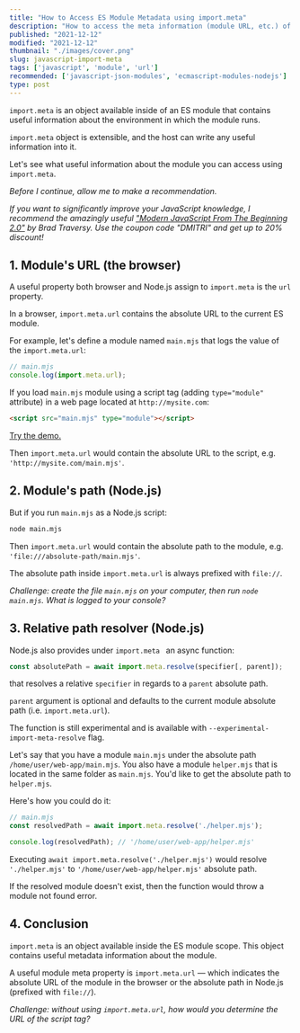```yaml
---
title: "How to Access ES Module Metadata using import.meta"
description: "How to access the meta information (module URL, etc.) of an ES module in JavaScript."  
published: "2021-12-12"
modified: "2021-12-12"
thumbnail: "./images/cover.png"
slug: javascript-import-meta
tags: ['javascript', 'module', 'url']
recommended: ['javascript-json-modules', 'ecmascript-modules-nodejs']
type: post
---
```


`import.meta` is an object available inside of an ES module that contains useful information about the environment in which the module runs.  

`import.meta` object is extensible, and the host can write any useful information into it.  

Let's see what useful information about the module you can access using `import.meta`.  

*Before I continue, allow me to make a recommendation.* 

*If you want to significantly improve your JavaScript knowledge, I recommend the amazingly useful ["Modern JavaScript From The Beginning 2.0"](https://www.traversymedia.com/a/2147528886/FqXWyazh) by Brad Traversy. Use the coupon code "DMITRI" and get up to 20% discount!*

## 1. Module's URL (the browser)

A useful property both browser and Node.js assign to `import.meta` is the `url` property.  

In a browser, `import.meta.url` contains the absolute URL to the current ES module.  

For example, let's define a module named `main.mjs` that logs the value of the `import.meta.url`:

```javascript
// main.mjs
console.log(import.meta.url); 
```

If you load `main.mjs` module using a script tag (adding `type="module"` attribute) in a web page located at `http://mysite.com`:

```html
<script src="main.mjs" type="module"></script>
```
[Try the demo.](https://codesandbox.io/s/interesting-dewdney-r7th5?file=/main.mjs)

Then `import.meta.url` would contain the absolute URL to the script, e.g. `'http://mysite.com/main.mjs'`.  

## 2. Module's path (Node.js)

But if you run `main.mjs` as a Node.js script:

```bash
node main.mjs
```

Then `import.meta.url` would contain the absolute path to the module, e.g. `'file:///absolute-path/main.mjs'`. 

The absolute path inside `import.meta.url` is always prefixed with `file://`.  

*Challenge: create the file `main.mjs` on your computer, then run `node main.mjs`. What is logged to your console?*

## 3. Relative path resolver (Node.js)

Node.js also provides under `import.meta ` an async function:

```javascript
const absolutePath = await import.meta.resolve(specifier[, parent]);
```

that resolves a relative `specifier` in regards to a `parent` absolute path.  

`parent` argument is optional and defaults to the current module absolute path (i.e. `import.meta.url`).  

The function is still experimental and is available with `--experimental-import-meta-resolve` flag.  

Let's say that you have a module `main.mjs` under the absolute path `/home/user/web-app/main.mjs`. You also have a module `helper.mjs` that is located in the same folder as `main.mjs`. You'd like to get the absolute path to `helper.mjs`.  

Here's how you could do it:

```javascript
// main.mjs
const resolvedPath = await import.meta.resolve('./helper.mjs');

console.log(resolvedPath); // '/home/user/web-app/helper.mjs'
```

Executing `await import.meta.resolve('./helper.mjs')` would resolve `'./helper.mjs'` to `'/home/user/web-app/helper.mjs'` absolute path.  

If the resolved module doesn't exist, then the function would throw a module not found error.  

## 4. Conclusion

`import.meta` is an object available inside the ES module scope. This object contains useful metadata information about the module.  

A useful module meta property is `import.meta.url` &mdash; which indicates the absolute URL of the module in the browser or the absolute path in Node.js (prefixed with `file://`).  

*Challenge: without using `import.meta.url`, how would you determine the URL of the script tag?*